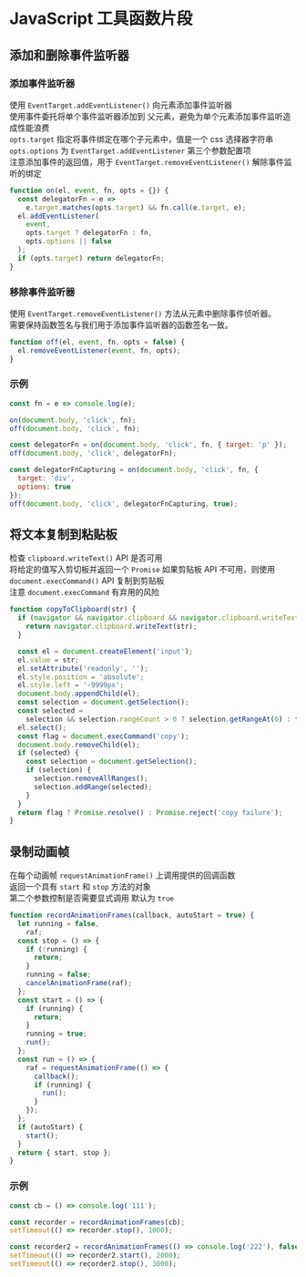 # JavaScript 工具函数片段

## 添加和删除事件监听器

### 添加事件监听器

使用 `EventTarget.addEventListener()` 向元素添加事件监听器  
使用事件委托将单个事件监听器添加到 父元素，避免为单个元素添加事件监听造成性能浪费  
`opts.target` 指定将事件绑定在哪个子元素中，值是一个 css 选择器字符串  
`opts.options` 为 `EventTarget.addEventListener` 第三个参数配置项  
注意添加事件的返回值，用于 `EventTarget.removeEventListener()` 解除事件监听的绑定

```js
function on(el, event, fn, opts = {}) {
  const delegatorFn = e =>
    e.target.matches(opts.target) && fn.call(e.target, e);
  el.addEventListener(
    event,
    opts.target ? delegatorFn : fn,
    opts.options || false
  );
  if (opts.target) return delegatorFn;
}
```

### 移除事件监听器

使用 `EventTarget.removeEventListener()` 方法从元素中删除事件侦听器。  
需要保持函数签名与我们用于添加事件监听器的函数签名一致。

```js
function off(el, event, fn, opts = false) {
  el.removeEventListener(event, fn, opts);
}
```

### 示例

```js
const fn = e => console.log(e);

on(document.body, 'click', fn);
off(document.body, 'click', fn);

const delegatorFn = on(document.body, 'click', fn, { target: 'p' });
off(document.body, 'click', delegatorFn);

const delegatorFnCapturing = on(document.body, 'click', fn, {
  target: 'div',
  options: true
});
off(document.body, 'click', delegatorFnCapturing, true);
```

## 将文本复制到粘贴板

检查 `clipboard.writeText()` API 是否可用  
将给定的值写入剪切板并返回一个 `Promise`
如果剪贴板 API 不可用，则使用 `document.execCommand()` API 复制到剪贴板  
注意 `document.execCommand` 有弃用的风险

```js [JS]
function copyToClipboard(str) {
  if (navigator && navigator.clipboard && navigator.clipboard.writeText) {
    return navigator.clipboard.writeText(str);
  }

  const el = document.createElement('input');
  el.value = str;
  el.setAttribute('readonly', '');
  el.style.position = 'absolute';
  el.style.left = '-9999px';
  document.body.appendChild(el);
  const selection = document.getSelection();
  const selected =
    selection && selection.rangeCount > 0 ? selection.getRangeAt(0) : false;
  el.select();
  const flag = document.execCommand('copy');
  document.body.removeChild(el);
  if (selected) {
    const selection = document.getSelection();
    if (selection) {
      selection.removeAllRanges();
      selection.addRange(selected);
    }
  }
  return flag ? Promise.resolve() : Promise.reject('copy failure');
}
```

## 录制动画帧

在每个动画帧 `requestAnimationFrame()` 上调用提供的回调函数  
返回一个具有 `start` 和 `stop` 方法的对象  
第二个参数控制是否需要显式调用 默认为 `true`

```js
function recordAnimationFrames(callback, autoStart = true) {
  let running = false,
    raf;
  const stop = () => {
    if (!running) {
      return;
    }
    running = false;
    cancelAnimationFrame(raf);
  };
  const start = () => {
    if (running) {
      return;
    }
    running = true;
    run();
  };
  const run = () => {
    raf = requestAnimationFrame(() => {
      callback();
      if (running) {
        run();
      }
    });
  };
  if (autoStart) {
    start();
  }
  return { start, stop };
}
```

### 示例

```js
const cb = () => console.log('111');

const recorder = recordAnimationFrames(cb);
setTimeout(() => recorder.stop(), 1000);

const recorder2 = recordAnimationFrames(() => console.log('222'), false);
setTimeout(() => recorder2.start(), 2000);
setTimeout(() => recorder2.stop(), 3000);
```
